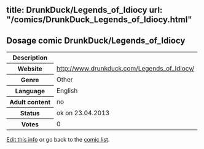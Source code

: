 title: DrunkDuck/Legends_of_Idiocy
url: "/comics/DrunkDuck_Legends_of_Idiocy.html"
---
Dosage comic DrunkDuck/Legends_of_Idiocy
-----------------------------------------

<table class="comicinfo">
<tr>
<th>Description</th><td></td>
</tr>
<tr>
<th>Website</th><td><a href="http://www.drunkduck.com/Legends_of_Idiocy/">http://www.drunkduck.com/Legends_of_Idiocy/</a></td>
</tr>
<tr>
<th>Genre</th><td>Other</td>
</tr>
<tr>
<th>Language</th><td>English</td>
</tr>
<tr>
<th>Adult content</th><td>no</td>
</tr>
<tr>
<th>Status</th><td>ok on 23.04.2013</td>
</tr>
<tr>
<th>Votes</th><td>0</div></td>
</tr>
</table>

[Edit this info](/comics/DrunkDuck_Legends_of_Idiocy_edit.html) or go back to the [comic list](../comic-index.html).
